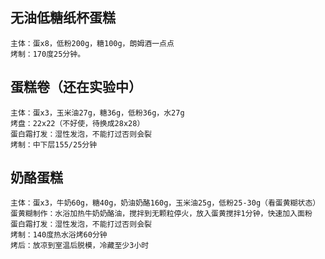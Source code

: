 

## 无油低糖纸杯蛋糕

```
主体：蛋x8，低粉200g，糖100g，朗姆酒一点点
烤制：170度25分钟。
```

## 蛋糕卷（还在实验中）

```
主体：蛋x3，玉米油27g，糖36g，低粉36g，水27g
烤盘：22x22（不好使，待换成28x28）
蛋白霜打发：湿性发泡，不能打过否则会裂
烤制：中下层155/25分钟
```

## 奶酪蛋糕

```
主体：蛋x3，牛奶60g，糖40g，奶油奶酪160g，玉米油25g，低粉25-30g（看蛋黄糊状态）
蛋黄糊制作：水浴加热牛奶奶酪油，搅拌到无颗粒停火，放入蛋黄搅拌1分钟，快速加入面粉
蛋白霜打发：湿性发泡，不能打过否则会裂
烤制：140度热水浴烤60分钟
烤后：放凉到室温后脱模，冷藏至少3小时
```

